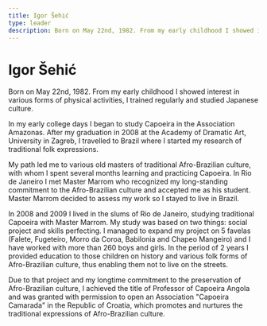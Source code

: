 ```yaml
---
title: Igor Šehić
type: leader
description: Born on May 22nd, 1982. From my early childhood I showed interest in various forms of physical activities, I trained regularly and studied Japanese culture.
---
```


# Igor Šehić

Born on May 22nd, 1982. From my early childhood I showed interest in various forms of physical activities, I trained regularly and studied Japanese culture.

In my early college days I began to study Capoeira in the Association Amazonas. After my graduation in 2008 at the Academy of Dramatic Art, University in Zagreb, I travelled to Brazil where I started my research of traditional folk expressions.

My path led me to various old masters of traditional Afro-Brazilian culture, with whom I spent several months learning and practicing Capoeira. In Rio de Janeiro I met Master Marrom who recognized my long-standing commitment to the Afro-Brazilian culture and accepted me as his student. Master Marrom decided to assess my work so I stayed to live in Brazil.

In 2008 and 2009 I lived in the slums of Rio de Janeiro, studying traditional Capoeira with Master Marrom. My study was based on two things: social project and skills perfecting. I managed to expand my project on 5 favelas (Falete, Fugeteiro, Morro da Coroa, Babilonia and Chapeo Mangeiro) and I have worked with more than 260 boys and girls. In the period of 2 years I provided education to those children on history and various folk forms of Afro-Brazilian culture, thus enabling them not to live on the streets.

Due to that project and my longtime commitment to the preservation of Afro-Brazilian culture, I achieved the title of Professor of Capoeira Angola and was granted with permission to open an Association "Capoeira Camarada" in the Republic of Croatia, which promotes and nurtures the traditional expressions of Afro-Brazilian culture.

